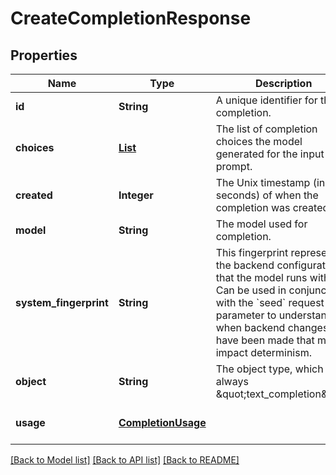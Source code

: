 # CreateCompletionResponse
## Properties

| Name | Type | Description | Notes |
|------------ | ------------- | ------------- | -------------|
| **id** | **String** | A unique identifier for the completion. | [default to null] |
| **choices** | [**List**](CreateCompletionResponse_choices_inner.md) | The list of completion choices the model generated for the input prompt. | [default to null] |
| **created** | **Integer** | The Unix timestamp (in seconds) of when the completion was created. | [default to null] |
| **model** | **String** | The model used for completion. | [default to null] |
| **system\_fingerprint** | **String** | This fingerprint represents the backend configuration that the model runs with.  Can be used in conjunction with the &#x60;seed&#x60; request parameter to understand when backend changes have been made that might impact determinism.  | [optional] [default to null] |
| **object** | **String** | The object type, which is always \&quot;text_completion\&quot; | [default to null] |
| **usage** | [**CompletionUsage**](CompletionUsage.md) |  | [optional] [default to null] |

[[Back to Model list]](../README.md#documentation-for-models) [[Back to API list]](../README.md#documentation-for-api-endpoints) [[Back to README]](../README.md)


